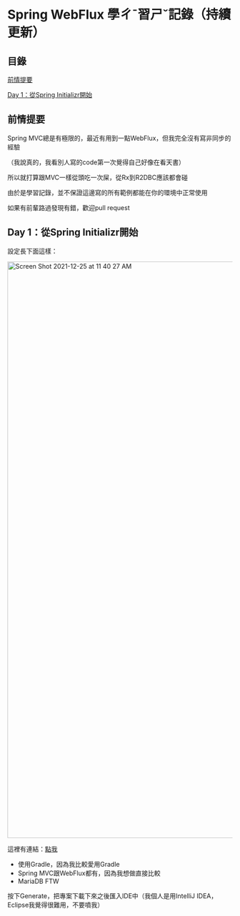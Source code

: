 # Spring WebFlux 學ㄔˉ習ㄕˇ記錄（持續更新）

## 目錄

[前情提要](#前情提要)

[Day 1：從Spring Initializr開始](#day-1從spring-initializr開始)

## 前情提要

Spring MVC總是有極限的，最近有用到一點WebFlux，但我完全沒有寫非同步的經驗

（我說真的，我看別人寫的code第一次覺得自己好像在看天書）

所以就打算跟MVC一樣從頭吃一次屎，從Rx到R2DBC應該都會碰

由於是學習記錄，並不保證這邊寫的所有範例都能在你的環境中正常使用

如果有前輩路過發現有錯，歡迎pull request

## Day 1：從Spring Initializr開始

設定長下面這樣：

<img width="1291" alt="Screen Shot 2021-12-25 at 11 40 27 AM" src="https://user-images.githubusercontent.com/15919723/147376858-d1292e6a-e02a-49ed-adb1-702533cd1841.png">

這裡有連結：[點我](https://start.spring.io/#!type=gradle-project&language=java&platformVersion=2.6.2&packaging=jar&jvmVersion=17&groupId=su.mingchang&artifactId=webflux-test&name=webflux-test&description=Test%20project%20for%20Spring%20WebFlux&packageName=su.mingchang.webflux-test&dependencies=web,webflux,devtools,mariadb,data-jdbc,data-r2dbc,lombok)

- 使用Gradle，因為我比較愛用Gradle
- Spring MVC跟WebFlux都有，因為我想做直接比較
- MariaDB FTW

按下Generate，把專案下載下來之後匯入IDE中（我個人是用IntelliJ IDEA，Eclipse我覺得很難用，不要噴我）
